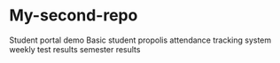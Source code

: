 # My-second-repo
Student portal demo
Basic student propolis
attendance tracking system
weekly test results
semester results
